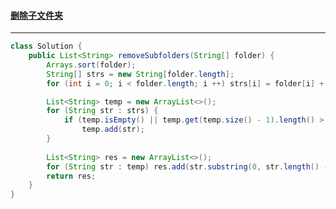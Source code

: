 #### <a href="https://leetcode.cn/problems/remove-sub-folders-from-the-filesystem/">删除子文件夹</a>

-------------

```java
class Solution {
    public List<String> removeSubfolders(String[] folder) {
        Arrays.sort(folder);
        String[] strs = new String[folder.length];
        for (int i = 0; i < folder.length; i ++) strs[i] = folder[i] + '/';

        List<String> temp = new ArrayList<>();
        for (String str : strs) {
            if (temp.isEmpty() || temp.get(temp.size() - 1).length() > str.length() || !str.substring(0, temp.get(temp.size() - 1).length()).equals(temp.get(temp.size() - 1)))
                temp.add(str);
        }
        
        List<String> res = new ArrayList<>();
        for (String str : temp) res.add(str.substring(0, str.length() - 1));
        return res;
    }
}
```

